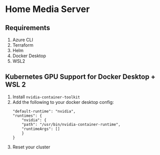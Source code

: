 # Home Media Server

## Requirements
1. Azure CLI
1. Terraform
1. Helm
1. Docker Desktop
1. WSL2

## Kubernetes GPU Support for Docker Desktop + WSL 2
1. Install `nvidia-container-toolkit` 
1. Add the following to your docker desktop config:
    ```
    "default-runtime": "nvidia",
    "runtimes": {
        "nvidia": {
        "path": "/usr/bin/nvidia-container-runtime",
        "runtimeArgs": []
        }
    }
    ```
1. Reset your cluster

